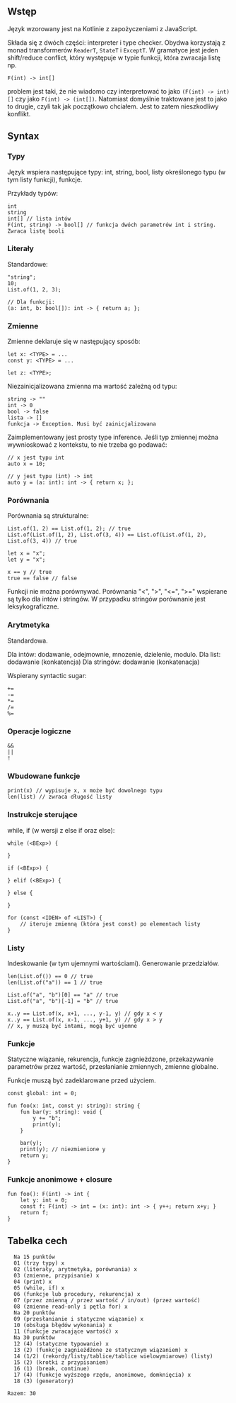 ## Wstęp

Język wzorowany jest na Kotlinie z zapożyczeniami z JavaScript.

Składa się z dwóch części: interpreter i type checker. Obydwa korzystają z monad
transformerów `ReaderT`, `StateT` i `ExceptT`. W gramatyce jest jeden shift/reduce conflict,
który występuje w typie funkcji, która zwracaja listę np.

```
F(int) -> int[]
```

problem jest taki, że nie wiadomo czy interpretować to jako `(F(int) -> int)[]`
czy jako `F(int) -> (int[])`. Natomiast domyślnie traktowane jest to jako to drugie,
czyli tak jak początkowo chciałem. Jest to zatem nieszkodliwy konflikt.

## Syntax

### Typy

Język wspiera następujące typy: int, string, bool, listy określonego typu (w tym listy funkcji), funkcje.

Przykłady typów:

```
int
string
int[] // lista intów
F(int, string) -> bool[] // funkcja dwóch parametrów int i string. Zwraca listę booli
```

### Literały

Standardowe:

```
"string";
10;
List.of(1, 2, 3);

// Dla funkcji:
(a: int, b: bool[]): int -> { return a; };
```

### Zmienne

Zmienne deklaruje się w następujący sposób:

```
let x: <TYPE> = ...
const y: <TYPE> = ...

let z: <TYPE>;
```

Niezainicjalizowana zmienna ma wartość zależną od typu:

```
string -> ""
int -> 0
bool -> false
lista -> []
funkcja -> Exception. Musi być zainicjalizowana
```

Zaimplementowany jest prosty type inference. Jeśli typ zmiennej można wywnioskować
z kontekstu, to nie trzeba go podawać:

```
// x jest typu int
auto x = 10;

// y jest typu (int) -> int
auto y = (a: int): int -> { return x; };
```

### Porównania

Porównania są strukturalne:

```
List.of(1, 2) == List.of(1, 2); // true
List.of(List.of(1, 2), List.of(3, 4)) == List.of(List.of(1, 2), List.of(3, 4)) // true

let x = "x";
let y = "x";

x == y // true
true == false // false
```

Funkcji nie można porównywać. Porównania "<", ">", "<=", ">=" wspierane są
tylko dla intów i stringów. W przypadku stringów porównanie jest leksykograficzne.

### Arytmetyka

Standardowa.

Dla intów: dodawanie, odejmownie, mnozenie, dzielenie, modulo.
Dla list: dodawanie (konkatencja)
Dla stringów: dodawanie (konkatenacja)

Wspierany syntactic sugar:

```
+=
-=
*=
/=
%=
```

### Operacje logiczne

```
&&
||
!
```

### Wbudowane funkcje

```
print(x) // wypisuje x, x może być dowolnego typu
len(list) // zwraca długość listy
```

### Instrukcje sterujące

while, if (w wersji z else if oraz else):

```
while (<BExp>) {

}

if (<BExp>) {

} elif (<BExp>) {

} else {

}

for (const <IDEN> of <LIST>) {
    // iteruje zmienną (która jest const) po elementach listy
}

```

### Listy

Indeskowanie (w tym ujemnymi wartościami). Generowanie przedziałów.

```
len(List.of()) == 0 // true
len(List.of("a")) == 1 // true

List.of("a", "b")[0] == "a" // true
List.of("a", "b")[-1] = "b" // true

x..y == List.of(x, x+1, ..., y-1, y) // gdy x < y
x..y == List.of(x, x-1, ..., y+1, y) // gdy x > y
// x, y muszą być intami, mogą być ujemne
```

### Funkcje

Statyczne wiązanie, rekurencja, funkcje zagnieżdzone, przekazywanie parametrów
przez wartość, przesłanianie zmiennych, zmienne globalne.

Funkcje muszą być zadeklarowane przed użyciem.

```
const global: int = 0;

fun foo(x: int, const y: string): string {
    fun bar(y: string): void {
        y += "b";
        print(y);
    }

    bar(y);
    print(y); // niezmienione y
    return y;
}
```

### Funkcje anonimowe + closure

```
fun foo(): F(int) -> int {
    let y: int = 0;
    const f: F(int) -> int = (x: int): int -> { y++; return x+y; }
    return f;
}
```

## Tabelka cech

```
  Na 15 punktów
  01 (trzy typy) x
  02 (literały, arytmetyka, porównania) x
  03 (zmienne, przypisanie) x
  04 (print) x
  05 (while, if) x
  06 (funkcje lub procedury, rekurencja) x
  07 (przez zmienną / przez wartość / in/out) (przez wartość)
  08 (zmienne read-only i pętla for) x
  Na 20 punktów
  09 (przesłanianie i statyczne wiązanie) x
  10 (obsługa błędów wykonania) x
  11 (funkcje zwracające wartość) x
  Na 30 punktów
  12 (4) (statyczne typowanie) x
  13 (2) (funkcje zagnieżdżone ze statycznym wiązaniem) x
  14 (1/2) (rekordy/listy/tablice/tablice wielowymiarowe) (listy)
  15 (2) (krotki z przypisaniem)
  16 (1) (break, continue)
  17 (4) (funkcje wyższego rzędu, anonimowe, domknięcia) x
  18 (3) (generatory)

Razem: 30

```
